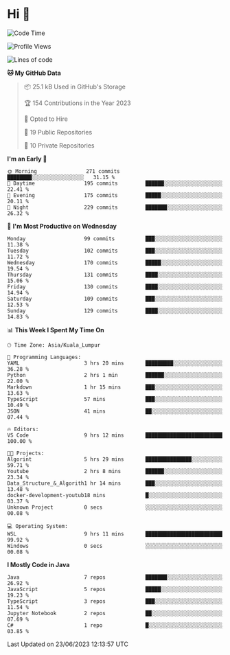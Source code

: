<h1>Hi 👋</h1>

<!--START_SECTION:waka-->
![Code Time](http://img.shields.io/badge/Code%20Time-245%20hrs%2017%20mins-blue)

![Profile Views](http://img.shields.io/badge/Profile%20Views-26-blue)

![Lines of code](https://img.shields.io/badge/From%20Hello%20World%20I%27ve%20Written-757.2%20thousand%20lines%20of%20code-blue)

**🐱 My GitHub Data** 

> 📦 25.1 kB Used in GitHub's Storage 
 > 
> 🏆 154 Contributions in the Year 2023
 > 
> 💼 Opted to Hire
 > 
> 📜 19 Public Repositories 
 > 
> 🔑 10 Private Repositories 
 > 
**I'm an Early 🐤** 

```text
🌞 Morning                271 commits         ████████░░░░░░░░░░░░░░░░░   31.15 % 
🌆 Daytime                195 commits         ██████░░░░░░░░░░░░░░░░░░░   22.41 % 
🌃 Evening                175 commits         █████░░░░░░░░░░░░░░░░░░░░   20.11 % 
🌙 Night                  229 commits         ███████░░░░░░░░░░░░░░░░░░   26.32 % 
```
📅 **I'm Most Productive on Wednesday** 

```text
Monday                   99 commits          ███░░░░░░░░░░░░░░░░░░░░░░   11.38 % 
Tuesday                  102 commits         ███░░░░░░░░░░░░░░░░░░░░░░   11.72 % 
Wednesday                170 commits         █████░░░░░░░░░░░░░░░░░░░░   19.54 % 
Thursday                 131 commits         ████░░░░░░░░░░░░░░░░░░░░░   15.06 % 
Friday                   130 commits         ████░░░░░░░░░░░░░░░░░░░░░   14.94 % 
Saturday                 109 commits         ███░░░░░░░░░░░░░░░░░░░░░░   12.53 % 
Sunday                   129 commits         ████░░░░░░░░░░░░░░░░░░░░░   14.83 % 
```


📊 **This Week I Spent My Time On** 

```text
🕑︎ Time Zone: Asia/Kuala_Lumpur

💬 Programming Languages: 
YAML                     3 hrs 20 mins       █████████░░░░░░░░░░░░░░░░   36.28 % 
Python                   2 hrs 1 min         ██████░░░░░░░░░░░░░░░░░░░   22.00 % 
Markdown                 1 hr 15 mins        ███░░░░░░░░░░░░░░░░░░░░░░   13.63 % 
TypeScript               57 mins             ███░░░░░░░░░░░░░░░░░░░░░░   10.49 % 
JSON                     41 mins             ██░░░░░░░░░░░░░░░░░░░░░░░   07.44 % 

🔥 Editors: 
VS Code                  9 hrs 12 mins       █████████████████████████   100.00 % 

🐱‍💻 Projects: 
Algorint                 5 hrs 29 mins       ███████████████░░░░░░░░░░   59.71 % 
Youtube                  2 hrs 8 mins        ██████░░░░░░░░░░░░░░░░░░░   23.34 % 
Data_Structure_&_Algorith1 hr 14 mins        ███░░░░░░░░░░░░░░░░░░░░░░   13.48 % 
docker-development-youtub18 mins             █░░░░░░░░░░░░░░░░░░░░░░░░   03.37 % 
Unknown Project          0 secs              ░░░░░░░░░░░░░░░░░░░░░░░░░   00.08 % 

💻 Operating System: 
WSL                      9 hrs 11 mins       █████████████████████████   99.92 % 
Windows                  0 secs              ░░░░░░░░░░░░░░░░░░░░░░░░░   00.08 % 
```

**I Mostly Code in Java** 

```text
Java                     7 repos             ███████░░░░░░░░░░░░░░░░░░   26.92 % 
JavaScript               5 repos             █████░░░░░░░░░░░░░░░░░░░░   19.23 % 
TypeScript               3 repos             ███░░░░░░░░░░░░░░░░░░░░░░   11.54 % 
Jupyter Notebook         2 repos             ██░░░░░░░░░░░░░░░░░░░░░░░   07.69 % 
C#                       1 repo              █░░░░░░░░░░░░░░░░░░░░░░░░   03.85 % 
```




 Last Updated on 23/06/2023 12:13:57 UTC
<!--END_SECTION:waka-->
